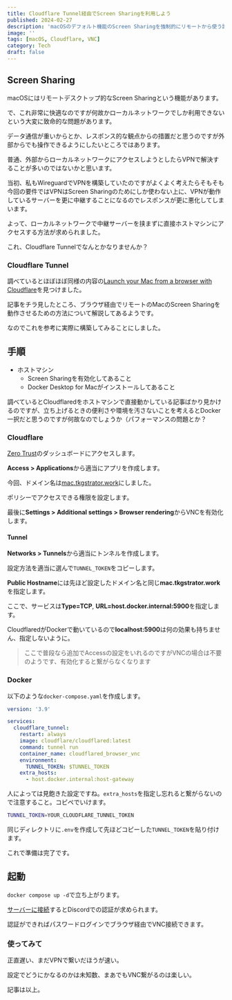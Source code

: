 ```yaml
---
title: Cloudflare Tunnel経由でScreen Sharingを利用しよう
published: 2024-02-27
description: 'macOSのデフォルト機能のScreen Sharingを強制的にリモートから使う計画です'
image: ''
tags: [macOS, Cloudflare, VNC]
category: Tech
draft: false 
---
```


## Screen Sharing

macOSにはリモートデスクトップ的なScreen Sharingという機能があります。

で、これ非常に快適なのですが何故かローカルネットワークでしか利用できないという大変に致命的な問題があります。

データ通信が重いからとか、レスポンス的な観点からの措置だと思うのですが外部からでも操作できるようにしたいところではあります。

普通、外部からローカルネットワークにアクセスしようとしたらVPNで解決することが多いのではないかと思います。

当初、私もWireguardでVPNを構築していたのですがよくよく考えたらそもそも今回の要件ではVPNはScreen Sharingのためにしか使わない上に、VPNが動作しているサーバーを更に中継することになるのでレスポンスが更に悪化してしまいます。

よって、ローカルネットワークで中継サーバーを挟まずに直接ホストマシンにアクセスする方法が求められました。

これ、Cloudflare Tunnelでなんとかなりませんか？

### Cloudflare Tunnel

調べているとほぼほぼ同様の内容の[Launch your Mac from a browser with Cloudflare](https://blog.samrhea.com/posts/2021/zero-trust-mac-browser)を見つけました。

記事をチラ見したところ、ブラウザ経由でリモートのMacのScreen Sharingを動作させるための方法について解説してあるようです。

なのでこれを参考に実際に構築してみることにしました。

## 手順

- ホストマシン
  - Screen Sharingを有効化してあること
  - Docker Desktop for Macがインストールしてあること

調べているとCloudflaredをホストマシンで直接動かしている記事ばかり見かけるのですが、立ち上げるときの便利さや環境を汚さないことを考えるとDocker一択だと思うのですが何故なのでしょうか（パフォーマンスの問題とか？

### Cloudflare

[Zero Trust](https://one.dash.cloudflare.com/)のダッシュボードにアクセスします。

**Access > Applications**から適当にアプリを作成します。

今回、ドメイン名は[mac.tkgstrator.work](https://mac.tkgstrator.work)にしました。

ポリシーでアクセスできる権限を設定します。

最後に**Settings > Additional settings > Browser rendering**からVNCを有効化します。

#### Tunnel

**Networks > Tunnels**から適当にトンネルを作成します。

設定方法を適当に選んで`TUNNEL_TOKEN`をコピーします。

**Public Hostname**には先ほど設定したドメイン名と同じ**mac.tkgstrator.work**を指定します。

ここで、サービスは**Type=TCP**, **URL=host.docker.internal:5900**を指定します。

CloudflaredがDockerで動いているので**localhost:5900**は何の効果も持ちません、指定しないように。

> ここで普段なら追加でAccessの設定をいれるのですがVNCの場合は不要のようです、有効化すると繋がらなくなります

### Docker

以下のような`docker-compose.yaml`を作成します。

```yaml
version: '3.9'

services:
  cloudflare_tunnel:
    restart: always
    image: cloudflare/cloudflared:latest
    command: tunnel run
    container_name: cloudflared_browser_vnc
    environment:
      TUNNEL_TOKEN: $TUNNEL_TOKEN
    extra_hosts:
      - host.docker.internal:host-gateway
```

人によっては見飽きた設定ですね。`extra_hosts`を指定し忘れると繋がらないので注意すること。コピペでいけます。

```zsh
TUNNEL_TOKEN=YOUR_CLOUDFLARE_TUNNEL_TOKEN
```

同じディレクトリに`.env`を作成して先ほどコピーした`TUNNEL_TOKEN`を貼り付けます。

これで準備は完了です。

## 起動

`docker compose up -d`で立ち上がります。

[サーバーに接続](https://mac.tkgstrator.work/)するとDiscordでの認証が求められます。

認証ができればパスワードログインでブラウザ経由でVNC接続できます。

### 使ってみて

正直遅い、まだVPNで繋いだほうが速い。

設定でどうにかなるのかは未知数、まあでもVNC繋がるのは楽しい。

記事は以上。